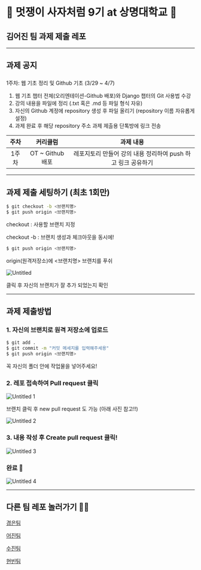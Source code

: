 # 🦁 멋쟁이 사자처럼 9기 at 상명대학교 🦁

## 김어진 팀 과제 제출 레포

---

## 과제 공지

### 
  
  1주차: 웹 기초 정리 및 Github 기초 (3/29 ~ 4/7)

  1. 웹 기초 챕터 전체(오리엔테이션-Github 배포)와 Django 챕터의 Git 사용법 수강
  2. 강의 내용을 파일에 정리 (.txt 혹은 .md 등 파일 형식 자유)
  3. 자신의 Github 계정에 repository 생성 후 파일 올리기 (repository 이름 자유롭게 설정)
  4. 과제 완료 후 해당 repository 주소 과제 제출용 단톡방에 링크 전송


|주차|커리큘럼|과제 내용|
|:---:|:---:|:---:|
|1주차|OT ~ Github 배포|레포지토리 만들어 강의 내용 정리하여 push 하고 링크 공유하기|

---

## 과제 제출 세팅하기 (최초 1회만)


```bash
$ git checkout -b <브랜치명>
$ git push origin <브랜치명>
```

checkout : 사용할  브랜치 지정 

checkout -b : 브랜치 생성과 체크아웃을 동시에! 



```bash
$ git push origin <브랜치명>
```

origin(원격저장소)에 <브랜치명> 브랜치를 푸쉬



![Untitled](https://user-images.githubusercontent.com/62318430/112156918-0aa48000-8c2a-11eb-97e2-389029f76028.png)


클릭 후 자신의 브랜치가 잘 추가 되었는지 확인

---
## 과제 제출방법


### 1. **자신의 브랜치**로 원격 저장소에 업로드

```bash
$ git add .
$ git commit -m "커밋 메세지를 입력해주세용"
$ git push origin <브랜치명>
```

꼭 자신의 폴더 안에 작업물을 넣어주세요! 



### 2. 레포 접속하여 Pull request 클릭

![Untitled 1](https://user-images.githubusercontent.com/62318430/112156593-ba2d2280-8c29-11eb-99c3-dc8baddfebd3.png)


브랜치 클릭 후 new pull request 도 가능 (아래 사진 참고!!)

![Untitled 2](https://user-images.githubusercontent.com/62318430/112156717-db8e0e80-8c29-11eb-9d5a-fd16e9e0862b.png)




### 3. 내용 작성 후 Create pull request 클릭!

![Untitled 3](https://user-images.githubusercontent.com/62318430/112156786-eba5ee00-8c29-11eb-8df7-2cc39e2305d4.png)




### 완료 🎉


![Untitled 4](https://user-images.githubusercontent.com/62318430/112156875-ff515480-8c29-11eb-814c-97bc31a77a8a.png)

---


## 다른 팀 레포 놀러가기 🏄‍♂️

[경은팀](https://github.com/GyeongEun-Kim/Likelion-9th-HW)

[어진팀](https://github.com/mingmeng030/Likelion-9th-HW)

[수진팀](https://github.com/sooziini/likelion9th-assignment)

[현빈팀](https://github.com/myunbongs/LikeLion_9_HW)
